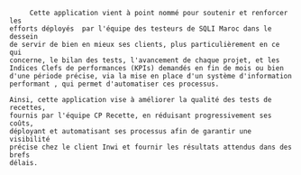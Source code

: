          Cette application vient à point nommé pour soutenir et renforcer les
    efforts déployés  par l'équipe des testeurs de SQLI Maroc dans le dessein 
    de servir de bien en mieux ses clients, plus particulièrement en ce qui  
    concerne, le bilan des tests, l'avancement de chaque projet, et les
    Indices Clefs de performances (KPIs) demandés en fin de mois ou bien 
    d'une période précise, via la mise en place d'un système d'information 
    performant , qui permet d'automatiser ces processus.

    Ainsi, cette application vise à améliorer la qualité des tests de recettes,
    fournis par l'équipe CP Recette, en réduisant progressivement ses coûts, 
    déployant et automatisant ses processus afin de garantir une visibilité 
    précise chez le client Inwi et fournir les résultats attendus dans des brefs 
    délais.
